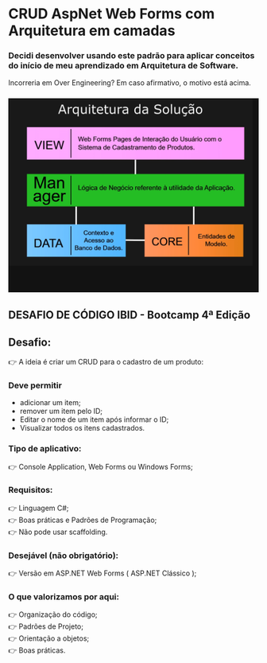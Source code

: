 ﻿# CRUD AspNet Web Forms com Arquitetura em camadas
<h3>Decidi desenvolver usando este padrão para aplicar conceitos do início de meu aprendizado em Arquitetura de Software. </h3>
Incorreria em Over Engineering? Em caso afirmativo, o motivo está acima.
<h3><img src="Estrutura Crud produtos.jpg"></h3>


## DESAFIO DE CÓDIGO IBID - Bootcamp 4ª Edição

## Desafio:
👉 A ideia é criar um CRUD para o cadastro de um produto:

### Deve permitir
- adicionar um item;
- remover um item pelo ID;
- Editar o nome de um item após informar o ID;
- Visualizar todos os itens cadastrados. 
 

### Tipo de aplicativo:
👉 Console Application, Web Forms ou  Windows Forms;


### Requisitos:
👉 Linguagem C#;<br>
👉 Boas práticas e Padrões de Programação;<br>
👉 Não pode usar scaffolding.<br>


### Desejável (não obrigatório):
👉 Versão em ASP.NET Web Forms ( ASP.NET Clássico );


### O que valorizamos por aqui:<br>
👉 Organização do código;<br>
👉 Padrões de Projeto;<br>
👉 Orientação a objetos;<br>
👉 Boas práticas.